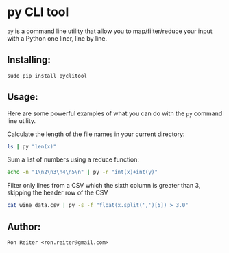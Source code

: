 py CLI tool
===========

`py` is a command line utility that allow you to map/filter/reduce your input with a Python one liner, line by line.


Installing:
-----------

    sudo pip install pyclitool


Usage:
------

Here are some powerful examples of what you can do with the `py` command line utility.

Calculate the length of the file names in your current directory:

```bash
ls | py "len(x)"
```

Sum a list of numbers using a reduce function:

```bash
echo -n "1\n2\n3\n4\n5\n" | py -r "int(x)+int(y)"
```

Filter only lines from a CSV which the sixth column is greater than 3, skipping the header row of the CSV

```bash
cat wine_data.csv | py -s -f "float(x.split(',')[5]) > 3.0"
```


Author:
-------

    Ron Reiter <ron.reiter@gmail.com>

